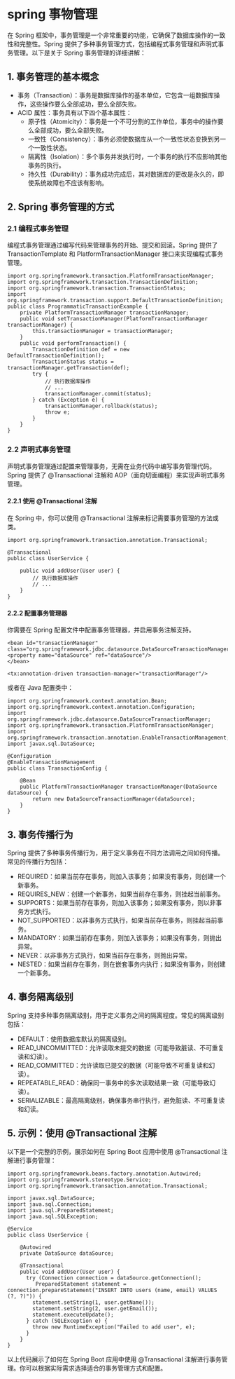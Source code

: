 # spring 事物管理
在 Spring 框架中，事务管理是一个非常重要的功能，它确保了数据库操作的一致性和完整性。Spring 提供了多种事务管理方式，包括编程式事务管理和声明式事务管理。以下是关于 Spring 事务管理的详细讲解：
## 1. 事务管理的基本概念
* 事务（Transaction）：事务是数据库操作的基本单位，它包含一组数据库操作，这些操作要么全部成功，要么全部失败。
* ACID 属性：事务具有以下四个基本属性：
  *  原子性（Atomicity）：事务是一个不可分割的工作单位，事务中的操作要么全部成功，要么全部失败。
  * 一致性（Consistency）：事务必须使数据库从一个一致性状态变换到另一个一致性状态。
  * 隔离性（Isolation）：多个事务并发执行时，一个事务的执行不应影响其他事务的执行。
  * 持久性（Durability）：事务成功完成后，其对数据库的更改是永久的，即使系统故障也不应该有影响。
## 2. Spring 事务管理的方式
### 2.1 编程式事务管理

编程式事务管理通过编写代码来管理事务的开始、提交和回滚。Spring 提供了 TransactionTemplate 和 PlatformTransactionManager 接口来实现编程式事务管理。

    import org.springframework.transaction.PlatformTransactionManager;
    import org.springframework.transaction.TransactionDefinition;
    import org.springframework.transaction.TransactionStatus;
    import org.springframework.transaction.support.DefaultTransactionDefinition;
    public class ProgrammaticTransactionExample {
        private PlatformTransactionManager transactionManager;
        public void setTransactionManager(PlatformTransactionManager transactionManager) {
            this.transactionManager = transactionManager;
        }
        public void performTransaction() {
            TransactionDefinition def = new DefaultTransactionDefinition();
            TransactionStatus status = transactionManager.getTransaction(def);
            try {
                // 执行数据库操作
                // ...
                transactionManager.commit(status);
            } catch (Exception e) {
                transactionManager.rollback(status);
                throw e;
            }
        }
    }
### 2.2 声明式事务管理
声明式事务管理通过配置来管理事务，无需在业务代码中编写事务管理代码。Spring 提供了 @Transactional 注解和 AOP（面向切面编程）来实现声明式事务管理。

#### 2.2.1 使用 @Transactional 注解
在 Spring 中，你可以使用 @Transactional 注解来标记需要事务管理的方法或类。

    import org.springframework.transaction.annotation.Transactional;

    @Transactional
    public class UserService {

        public void addUser(User user) {
            // 执行数据库操作
            // ...
        }
    }
#### 2.2.2 配置事务管理器
你需要在 Spring 配置文件中配置事务管理器，并启用事务注解支持。

    <bean id="transactionManager" class="org.springframework.jdbc.datasource.DataSourceTransactionManager">
    <property name="dataSource" ref="dataSource"/>
    </bean>

    <tx:annotation-driven transaction-manager="transactionManager"/>
或者在 Java 配置类中：

    import org.springframework.context.annotation.Bean;
    import org.springframework.context.annotation.Configuration;
    import org.springframework.jdbc.datasource.DataSourceTransactionManager;
    import org.springframework.transaction.PlatformTransactionManager;
    import org.springframework.transaction.annotation.EnableTransactionManagement;
    import javax.sql.DataSource;

    @Configuration
    @EnableTransactionManagement
    public class TransactionConfig {

        @Bean
        public PlatformTransactionManager transactionManager(DataSource dataSource) {
            return new DataSourceTransactionManager(dataSource);
        }
    }
## 3. 事务传播行为
Spring 提供了多种事务传播行为，用于定义事务在不同方法调用之间如何传播。常见的传播行为包括：
* REQUIRED：如果当前存在事务，则加入该事务；如果没有事务，则创建一个新事务。
* REQUIRES_NEW：创建一个新事务，如果当前存在事务，则挂起当前事务。
* SUPPORTS：如果当前存在事务，则加入该事务；如果没有事务，则以非事务方式执行。
* NOT_SUPPORTED：以非事务方式执行，如果当前存在事务，则挂起当前事务。
* MANDATORY：如果当前存在事务，则加入该事务；如果没有事务，则抛出异常。
* NEVER：以非事务方式执行，如果当前存在事务，则抛出异常。
* NESTED：如果当前存在事务，则在嵌套事务内执行；如果没有事务，则创建一个新事务。

## 4. 事务隔离级别
Spring 支持多种事务隔离级别，用于定义事务之间的隔离程度。常见的隔离级别包括：
* DEFAULT：使用数据库默认的隔离级别。
* READ_UNCOMMITTED：允许读取未提交的数据（可能导致脏读、不可重复读和幻读）。
* READ_COMMITTED：允许读取已提交的数据（可能导致不可重复读和幻读）。
* REPEATABLE_READ：确保同一事务中的多次读取结果一致（可能导致幻读）。
* SERIALIZABLE：最高隔离级别，确保事务串行执行，避免脏读、不可重复读和幻读。

## 5. 示例：使用 @Transactional 注解
以下是一个完整的示例，展示如何在 Spring Boot 应用中使用 @Transactional 注解进行事务管理：

    import org.springframework.beans.factory.annotation.Autowired;
    import org.springframework.stereotype.Service;
    import org.springframework.transaction.annotation.Transactional;

    import javax.sql.DataSource;
    import java.sql.Connection;
    import java.sql.PreparedStatement;
    import java.sql.SQLException;

    @Service
    public class UserService {

        @Autowired
        private DataSource dataSource;

        @Transactional
        public void addUser(User user) {
          try (Connection connection = dataSource.getConnection();
             PreparedStatement statement = connection.prepareStatement("INSERT INTO users (name, email) VALUES (?, ?)")) {
            statement.setString(1, user.getName());
            statement.setString(2, user.getEmail());
            statement.executeUpdate();
          } catch (SQLException e) {
            throw new RuntimeException("Failed to add user", e);
          }
        }
    }

以上代码展示了如何在 Spring Boot 应用中使用 @Transactional 注解进行事务管理。你可以根据实际需求选择适合的事务管理方式和配置。










